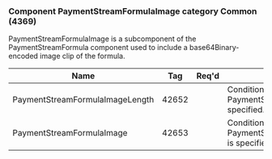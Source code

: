 ### Component PaymentStreamFormulaImage category Common (4369)

PaymentStreamFormulaImage is a subcomponent of the PaymentStreamFormula component used to include a base64Binary-encoded image clip of the formula.

| Name                            | Tag   | Req'd | Documentation                                                                    |
|---------------------------------|-------|----------|----------------------------------------------------------------------------------|
| PaymentStreamFormulaImageLength | 42652 |       | Conditionally required when PaymentStreamFormulaImage(42653) is specified.       |
| PaymentStreamFormulaImage       | 42653 |       | Conditionally required when PaymentStreamFormulaImageLength(42652) is specified. |


